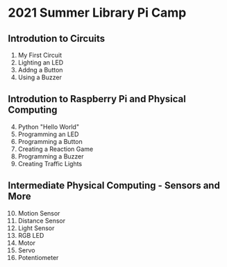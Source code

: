 # 2021 Summer Library Pi Camp

## Introdution to Circuits 
1. My First Circuit
2. Lighting an LED
3. Addng a Button
4. Using a Buzzer

## Introdution to Raspberry Pi and Physical Computing
4. Python "Hello World"
5. Programming an LED
6. Programming a Button
7. Creating a Reaction Game
8. Programming a Buzzer
9. Creating Traffic Lights

## Intermediate Physical Computing - Sensors and More
10. Motion Sensor
11. Distance Sensor
12. Light Sensor
13. RGB LED
14. Motor
15. Servo
16. Potentiometer
